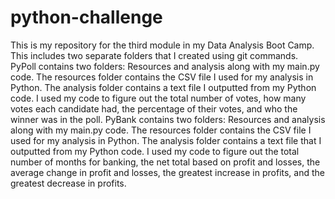 # python-challenge
This is my repository for the third module in my Data Analysis Boot Camp. This includes two separate folders that I created using git commands. 
PyPoll contains two folders: Resources and analysis along with my main.py code. 
The resources folder contains the CSV file I used for my analysis in Python.
The analysis folder contains a text file I outputted from my Python code.
I used my code to figure out the total number of votes, how many votes each candidate had, the percentage of their votes, and who the winner was in the poll.
PyBank contains two folders: Resources and analysis along with my main.py code. 
The resources folder contains the CSV file I used for my analysis in Python.
The analysis folder contains a text file that I outputted from my Python code.
I used my code to figure out the total number of months for banking, the net total based on profit and losses, the average change in profit and losses, the greatest increase in profits,
and the greatest decrease in profits.
